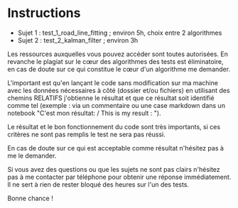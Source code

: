 
# Instructions

- Sujet 1 : test_1_road_line_fitting ; environ 5h, choix entre 2 algorithmes
- Sujet 2 : test_2_kalman_filter ; environ 3h

Les ressources auxquelles vous pouvez accéder sont toutes autorisées. En revanche le plagiat sur le cœur des algorithmes des tests est éliminatoire, en cas de doute sur ce qui constitue le cœur d'un algorithme me demander.

L'important est qu'en lançant le code sans modification sur ma machine avec les données nécessaires à côté (dossier et/ou fichiers) en utilisant des chemins RELATIFS j'obtienne le résultat et que ce résultat soit identifié comme tel 
(exemple : via un commentaire ou une case markdown dans un notebook "C'est mon résultat: / This is my result : ").

Le résultat et le bon fonctionnement du code sont très importants, si ces critères ne sont pas remplis le test ne sera pas réussi. 

En cas de doute sur ce qui est acceptable comme résultat n'hésitez pas à me le demander.

Si vous avez des questions ou que les sujets ne sont pas clairs n'hésitez pas à me contacter par téléphone pour obtenir une réponse immédiatement. Il ne sert à rien de rester bloqué des heures sur l'un des tests.

Bonne chance !
